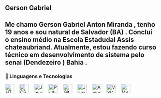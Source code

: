 ## Gerson Gabriel
Me chamo Gerson Gabriel Anton Miranda , tenho 19 anos e sou natural de Salvador (BA) . Concluí o ensino médio na Escola Estadudal Assis chateaubriand. Atualmente, estou fazendo  curso técnico em desenvolvimento de sistema pelo senai (Dendezeiro ) Bahia .
---
### 🤖 Linguagens e Tecnologias

<img 
    align="left" 
    alt="HTML"
    title="HTML" 
    width="30px" 
    style="padding-right: 15px;" 
    src="https://cdn.jsdelivr.net/gh/devicons/devicon/icons/html5/html5-original-wordmark.svg" 
/>
<img 
    align="left" 
    alt="CSS" 
    title="CSS"
    width="30px" 
    style="padding-right: 15px;" 
    src="https://cdn.jsdelivr.net/gh/devicons/devicon/icons/css3/css3-original-wordmark.svg" 
/>
<img 
    align="left" 
    alt="JavaScript" 
    title="JavaScript"
    width="30px" 
    style="padding-right: 15px;" 
    src="https://cdn.jsdelivr.net/gh/devicons/devicon/icons/javascript/javascript-original.svg" 
/>
<img 
    align="left" 
    alt="Python" 
    title="Python"
    width="30px" 
    style="padding-right: 15px;" 
    src="https://cdn.jsdelivr.net/gh/devicons/devicon/icons/python/python-original.svg" 
/>
<img
 align="left" 
    alt="Git" 
    title="Git"
    width="30px" 
    style="padding-right: 15px;" 
    src="https://cdn.jsdelivr.net/gh/devicons/devicon/icons/git/git-original.svg" 
/>

<img
 align="left" 
    alt="Java" 
    title="Java"
    width="30px" 
    style="padding-right: 15px;" 
    src="https://cdn.jsdelivr.net/gh/devicons/devicon/icons/java/java-original.svg" 
/>

<img
    align="left"
    alt="Animação SVG"
    title="Animação"
    width="30px"
    style="padding-right: 15px; animation: spin 3s linear infinite;"
    src="https://camo.githubusercontent.com/20b33b0b25d74051a9f13690b5b6fa39c0365cf36632aad937b073c3b6c87a68/68747470733a2f2f74656368737461636b2d67656e657261746f722e76657263656c2e6170702f6177732d69636f6e2e737667"
/>

<img 
    align="left" 
    alt="VSCode" 
    title="VSCode"
    width="30px" 
    style="padding-right: 15px;" 
    src="https://cdn.jsdelivr.net/gh/devicons/devicon/icons/vscode/vscode-original.svg"
/>

<img 
    align="left" 
    alt="MySQL" 
    title="MySQL"
    width="30px" 
    style="padding-right: 15px;" 
    src="https://cdn.jsdelivr.net/gh/devicons/devicon/icons/mysql/mysql-original.svg"
/>


<br/>
<br/>
